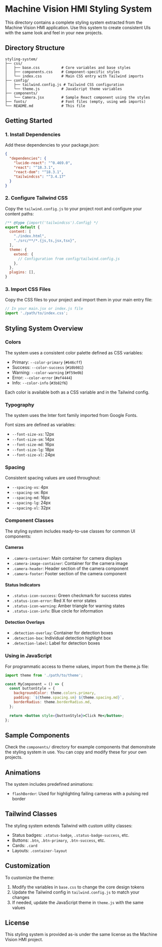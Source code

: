 # Machine Vision HMI Styling System

This directory contains a complete styling system extracted from the Machine Vision HMI application. Use this system to create consistent UIs with the same look and feel in your new projects.

## Directory Structure

```
styling-system/
├── css/
│   ├── base.css          # Core variables and base styles
│   ├── components.css    # Component-specific styles
│   └── index.css         # Main CSS entry with Tailwind imports
├── config/
│   ├── tailwind.config.js # Tailwind CSS configuration
│   └── theme.js          # JavaScript theme variables
├── components/
│   └── Camera.jsx        # Sample React component using the styles
├── fonts/                # Font files (empty, using web imports)
└── README.md             # This file
```

## Getting Started

### 1. Install Dependencies

Add these dependencies to your package.json:

```json
{
  "dependencies": {
    "lucide-react": "^0.469.0",
    "react": "^18.3.1",
    "react-dom": "^18.3.1",
    "tailwindcss": "^3.4.17"
  }
}
```

### 2. Configure Tailwind CSS

Copy the `tailwind.config.js` to your project root and configure your content paths:

```js
/** @type {import('tailwindcss').Config} */
export default {
  content: [
    "./index.html",
    "./src/**/*.{js,ts,jsx,tsx}",
  ],
  theme: {
    extend: {
      // Configuration from config/tailwind.config.js
    },
  },
  plugins: [],
}
```

### 3. Import CSS Files

Copy the CSS files to your project and import them in your main entry file:

```js
// In your main.jsx or index.js file
import './path/to/index.css';
```

## Styling System Overview

### Colors

The system uses a consistent color palette defined as CSS variables:

- Primary: `--color-primary` (`#646cff`)
- Success: `--color-success` (`#10b981`)
- Warning: `--color-warning` (`#f59e0b`)
- Error: `--color-error` (`#ef4444`)
- Info: `--color-info` (`#3b82f6`)

Each color is available both as a CSS variable and in the Tailwind config.

### Typography

The system uses the Inter font family imported from Google Fonts.

Font sizes are defined as variables:
- `--font-size-xs`: 12px
- `--font-size-sm`: 14px
- `--font-size-md`: 16px
- `--font-size-lg`: 18px
- `--font-size-xl`: 24px

### Spacing

Consistent spacing values are used throughout:
- `--spacing-xs`: 4px
- `--spacing-sm`: 8px
- `--spacing-md`: 16px
- `--spacing-lg`: 24px
- `--spacing-xl`: 32px

### Component Classes

The styling system includes ready-to-use classes for common UI components:

#### Cameras
- `.camera-container`: Main container for camera displays
- `.camera-image-container`: Container for the camera image
- `.camera-header`: Header section of the camera component
- `.camera-footer`: Footer section of the camera component

#### Status Indicators
- `.status-icon-success`: Green checkmark for success states
- `.status-icon-error`: Red X for error states
- `.status-icon-warning`: Amber triangle for warning states
- `.status-icon-info`: Blue circle for information

#### Detection Overlays
- `.detection-overlay`: Container for detection boxes
- `.detection-box`: Individual detection highlight box
- `.detection-label`: Label for detection boxes

### Using in JavaScript

For programmatic access to theme values, import from the theme.js file:

```jsx
import theme from './path/to/theme';

const MyComponent = () => {
  const buttonStyle = {
    backgroundColor: theme.colors.primary,
    padding: `${theme.spacing.sm} ${theme.spacing.md}`,
    borderRadius: theme.borderRadius.md,
  };
  
  return <button style={buttonStyle}>Click Me</button>;
};
```

## Sample Components

Check the `components/` directory for example components that demonstrate the styling system in use. You can copy and modify these for your own projects.

## Animations

The system includes predefined animations:

- `flashBorder`: Used for highlighting failing cameras with a pulsing red border

## Tailwind Classes

The styling system extends Tailwind with custom utility classes:

- Status badges: `.status-badge`, `.status-badge-success`, etc.
- Buttons: `.btn`, `.btn-primary`, `.btn-success`, etc.
- Cards: `.card`
- Layouts: `.container-layout`

## Customization

To customize the theme:

1. Modify the variables in `base.css` to change the core design tokens
2. Update the Tailwind config in `tailwind.config.js` to match your changes
3. If needed, update the JavaScript theme in `theme.js` with the same values

## License

This styling system is provided as-is under the same license as the Machine Vision HMI project. 